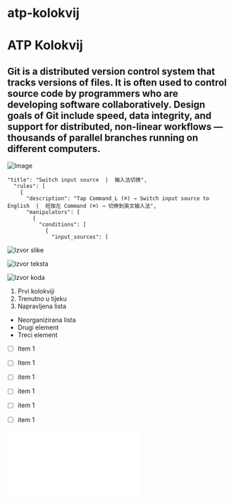 # atp-kolokvij

# ATP Kolokvij

## Git is a distributed version control system that tracks versions of files. It is often used to control source code by programmers who are developing software collaboratively. Design goals of Git include speed, data integrity, and support for distributed, non-linear workflows — thousands of parallel branches running on different computers.

![Image](https://images.pexels.com/photos/577585/pexels-photo-577585.jpeg?auto=compress&cs=tinysrgb&w=1260&h=750&dpr=2)

```
"title": "Switch input source  |  输入法切换",
  "rules": [
    {
      "description": "Tap Command_L (⌘) → Switch input source to English  |  短按左 Command (⌘) → 切换到英文输入法",
      "manipulators": [
        {
          "conditions": [
            {
              "input_sources": [
```

![Izvor slike](https://www.pexels.com/photo/data-codes-through-eyeglasses-577585/)

![Izvor teksta](https://en.wikipedia.org/wiki/Git)

![Izvor koda](https://gist.github.com/forked)


1. Prvi kolokviji
2. Trenutno u tijeku
3. Napravljena lista

- Neorganizirana lista
- Drugi element
- Treci element

- [ ] Item 1
- [ ] Item 1
- [ ] item 1
- [ ] item 1
- [ ] item 1
- [ ] item 1


![LICENSE](LICENSE.md)
